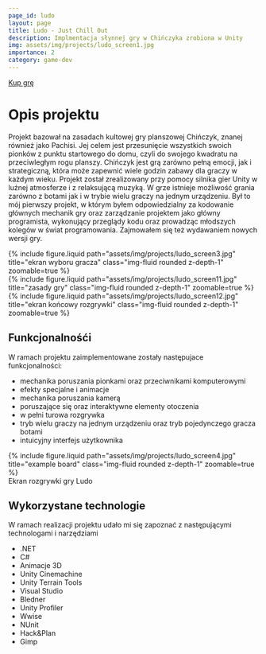 ```yaml
---
page_id: ludo
layout: page
title: Ludo - Just Chill Out
description: Implmentacja słynnej gry w Chińczyka zrobiona w Unity
img: assets/img/projects/ludo_screen1.jpg
importance: 2
category: game-dev
---
```


<div class="links">
  <a href="https://www.nintendo.com/us/store/products/ludo-game-just-chill-out-switch/" class="btn btn-amber btn-sm z-depth-0" role="button">Kup grę <i class="fa fa-cart-shopping"></i></a>
</div>

# Opis projektu

Projekt bazował na zasadach kultowej gry planszowej Chińczyk, znanej również jako Pachisi. Jej celem jest przesunięcie wszystkich swoich pionków z punktu startowego do domu, czyli do swojego kwadratu na przeciwległym rogu planszy. Chińczyk jest grą zarówno pełną emocji, jak i strategiczną, która może zapewnić wiele godzin zabawy dla graczy w każdym wieku. Projekt został zrealizowany przy pomocy silnika gier Unity w luźnej atmosferze i z relaksującą muzyką. W grze istnieje możliwość grania zarówno z botami jak i w trybie wielu graczy na jednym urządzeniu. Był to mój pierwszy projekt, w którym byłem odpowiedzialny za kodowanie głównych mechanik gry oraz zarządzanie projektem jako główny programista, wykonujący przeglądy kodu oraz prowadząc młodszych kolegów w świat programowania. Zajmowałem się też wydawaniem nowych wersji gry.

<div class="row">
    <div class="col-sm mt-3 mt-md-0">
        {% include figure.liquid  path="assets/img/projects/ludo_screen3.jpg" title="ekran wyboru gracza" class="img-fluid rounded z-depth-1" zoomable=true %}
    </div>
    <div class="col-sm mt-3 mt-md-0">
        {% include figure.liquid path="assets/img/projects/ludo_screen11.jpg" title="zasady gry" class="img-fluid rounded z-depth-1" zoomable=true %}
    </div>
    <div class="col-sm mt-3 mt-md-0">
        {% include figure.liquid path="assets/img/projects/ludo_screen12.jpg" title="ekran końcowy rozgrywki" class="img-fluid rounded z-depth-1" zoomable=true %}
    </div>
</div>

## Funkcjonalnośći

W ramach projektu zaimplementowane zostały następujace funkcjonalności:

- mechanika poruszania pionkami oraz przeciwnikami komputerowymi
- efekty specjalne i animacje
- mechanika poruszania kamerą
- poruszające się oraz interaktywne elementy otoczenia
- w pełni turowa rozgrywka
- tryb wielu graczy na jednym urządzeniu oraz tryb pojedynczego gracza botami
- intuicyjny interfejs użytkownika

<div class="row justify-content-sm-center">
    <div class="col-sm-8 mt-3 mt-md-0">
        {% include figure.liquid path="assets/img/projects/ludo_screen4.jpg" title="example board" class="img-fluid rounded z-depth-1" zoomable=true %}
    </div>
</div>
<div class="caption">
    Ekran rozgrywki gry Ludo
</div>

## Wykorzystane technologie

W ramach realizacji projektu udało mi się zapoznać z następującymi technologami i narzędziami

- .NET
- C#
- Animacje 3D
- Unity Cinemachine
- Unity Terrain Tools
- Visual Studio
- Bledner
- Unity Profiler
- Wwise
- NUnit
- Hack&Plan
- Gimp
